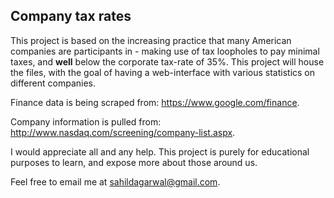 ## Company tax rates

This project is based on the increasing practice that many American companies are participants in - making use of tax loopholes to pay minimal taxes, and **well** below the corporate tax-rate of 35%. This project will house the files, with the goal of having a web-interface with various statistics on different companies.

Finance data is being scraped from: https://www.google.com/finance.

Company information is pulled from: http://www.nasdaq.com/screening/company-list.aspx.

I would appreciate all and any help. This project is purely for educational purposes to learn, and expose more about those around us.

Feel free to email me at sahildagarwal@gmail.com.
